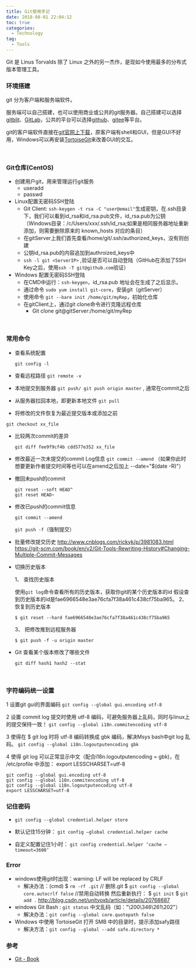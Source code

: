 ```yaml
---
title: Git使用手记
date: 2018-08-01 22:04:12
toc: true
categories:
  - Technology
tag:
  - Tools
---
```


Git 是 Linus Torvalds 除了 Linux 之外的另一杰作，是现如今使用最多的分布式版本管理工具。

<!--more-->

### 环境搭建

git 分为客户端和服务端软件。

服务端可以自己搭建，也可以使用商业或公共的git服务器。自己搭建可以选择[gitblit](http://gitblit.github.io/gitblit/)、[GitLab](https://about.gitlab.com/)，公共的平台可以选择[github](https://github.com/)、[gitee](https://gitee.com/)等平台。

git的客户端软件直接在[git官网上下载](https://git-scm.com/downloads)，原客户端有shell和GUI，但是GUI不好用，Windows可以再安装[TortoiseGit](https://tortoisegit.org)来改善GUI的交互。

<br/>

### Git仓库(CentOS)
  * 创建用户git，用来管理运行git服务
    * useradd <UserID>
    * passwd <UserID>
  * Linux配置无密码SSH登陆
    * Git Client: `ssh-keygen -t rsa -C "user@email"`生成密钥，在.ssh目录下，我们可以看到id_rsa和id_rsa.pub文件，id_rsa.pub为公钥（Windows目录：/c/Users/xxx/.ssh/id_rsa;如果是相同服务器地址重新添加，则需要删除原来的 known_hosts 对应的条目）
    * 在gitServer上我们首先查看/home/git/.ssh/authorized_keys，没有则创建
    * 公钥id_rsa.pub的内容追加到authroized_keys中
    * `ssh -l git <ServerIP>` ,验证是否可以自动登陆（GitHub在添加了SSH Key之后，使用`ssh -T git@github.com`验证）
* Windows 配置无密码SSH登陆
    * 在CMD中运行：`ssh-keygen`，id_rsa.pub 地址会在生成了之后显示。
  * 通过命令 `sudo yum install git-core`，安装git（gitServer）
  * 使用命令 `git --bare init /home/git/myRep`，初始化仓库
  * 在gitClient上，通过git clone命令进行克隆远程仓库
    * Git clone git@gitServer:/home/git/myRep

<br/>

### 常用命令
* 查看系统配置

  `git config -l`

* 查看远程路径
  `git remote -v`

* 本地提交到服务器
  `git push/ git push origin master` , 通常在commit之后

* 从服务器拉回本地，即更新本地文件
  `git pull`

* 将修改的文件恢复为最近提交版本或添加之前

`git checkout xx_file`

* 比较两次commit的差异

  `git diff fee9f9cf4b cdd577e352 xx_file`

* 修改最近一次未提交的commit Log信息
  `git commit --amend`  （如果你此时想要更新作者提交时间等也可以在amend之后加上 --date="$(date -R)"）

* 撤回未push的commit

  ```shell
  git reset --soft HEAD^
  git reset HEAD~
  ```

* 修改已push的commit信息

  `git commit --amend`

  `git push -f`（强制提交）

* 批量修改提交历史
  http://www.cnblogs.com/rickyk/p/3981083.html
  https://git-scm.com/book/en/v2/Git-Tools-Rewriting-History#Changing-Multiple-Commit-Messages

* 切换历史版本

  1、 查找历史版本

    使用`git log`命令查看所有的历史版本，获取你git的某个历史版本的id
    假设查到历史版本的id是fae6966548e3ae76cfa7f38a461c438cf75ba965。
  2、 恢复到历史版本

  `$ git reset --hard fae6966548e3ae76cfa7f38a461c438cf75ba965`

  3、 把修改推到远程服务器

  `$ git push -f -u origin master`
  
* Git 查看某个版本修改了哪些文件

  `git diff hash1 hash2 --stat`

<br/>

### 字符编码统一设置
1 设置git gui的界面编码
`git config --global gui.encoding utf-8`

2 设置 commit log 提交时使用 utf-8 编码，可避免服务器上乱码，同时与linux上的提交保持一致！
`git config --global i18n.commitencoding utf-8`

3 使得在 $ git log 时将 utf-8 编码转换成 gbk 编码，解决Msys bash中git log 乱码。
`git config --global i18n.logoutputencoding gbk`

4 使得 git log 可以正常显示中文（配合i18n.logoutputencoding = gbk)，在 /etc/profile 中添加：
  export LESSCHARSET=utf-8

  ```
  git config --global gui.encoding utf-8
  git config --global i18n.commitencoding utf-8
  git config --global i18n.logoutputencoding utf-8
  export LESSCHARSET=utf-8
  ```

### 记住密码
* `git config --global credential.helper store`

* 默认记住15分钟：
  `git config –global credential.helper cache`

* 自定义配置记住1小时：
  `git config credential.helper ‘cache –timeout=3600’`

### Error
* windows使用git时出现：warning: LF will be replaced by CRLF
  * 解决办法：(cmd)
      $ `rm -rf .git`  // 删除.git
      $ `git config --global core.autocrlf false`  //禁用自动转换
      然后重新执行：
      $ `git init`
      $ `git add .`
      </cmd>
      http://blog.csdn.net/unityoxb/article/details/20768687
* windows Git Bash : `git status` 中文乱码（如："\200\346\261\202"）
  * 解决办法：`git config --global core.quotepath false`
* Windows 中使用 TortoiseGit 打开 SMB 中的目录时，提示添加safy路径
    * 解决方法：`git config --global --add safe.directory *`

### 参考

* [Git - Book](https://git-scm.com/book/zh/v2)